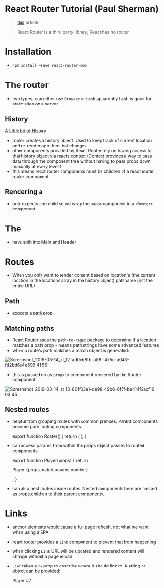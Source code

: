# React Router Tutorial (Paul Sherman)

> [this](https://blog.pshrmn.com/entry/simple-react-router-v4-tutorial/) article

> React Router is a third party library, React has no router

# Installation

- `npm install —save react-router-dom`

# The router

- two types, can either use `Browser` or `Hash` apparently hash is good for static sites on a server.

## History

[A Little bit of History](https://www.notion.so/9c4d23048a734169a7d30ee0dc2c482d)

- router creates a history object. Used to keep track of current location and re-render app then that changes
- other components provided by React Router rely on having access to that history object via reacts context (Context provides a way to pass data through the component tree without having to pass props down manually at every level.)
- this means react router components must be children of a react router router component

## Rendering a <Router>

- only expects one child so we wrap the `<App>` component in a `<Router>` component

# The <App>

- have split into Main and Header

# Routes

- When you only want to render content based on location's (the current location in the locations array in the history object) pathname (not the entire URL)

## Path

- <Route> expects a path prop

## Matching paths

- React Router uses the `path-to-regex` package to determine if a location matches a path prop - means path strings have some advanced features
- when a route's path matches a match object is generated:

![Screenshot_2019-03-14_at_12-ad0cb8fb-a88f-475c-a043-fd2bd6e4e599 41 56](https://user-images.githubusercontent.com/20629455/55970282-2c8fdc80-5c77-11e9-9329-6a9503341383.png)


- this is passed on as `props` to component rendered by the Router component

![Screenshot_2019-03-14_at_13-801f33e1-de98-49b6-8f5f-be414f2acf16 03 45](https://user-images.githubusercontent.com/20629455/55970283-2c8fdc80-5c77-11e9-95c2-2312c05cf76a.png)

## Nested routes

- helpful from grouping routes with common prefixes. Parent components become pure routing components.

    export function Roster() {
      return (
        <Switch>
          <Route exact path="/roster" component={FullRoster} />
          <Route exact path="/roster/:number" component={Player} />
        </Switch>
      );
    }

- can access params from within the props object passes to routed components

    export function Player(props) {
      return <p>Player {props.match.params.number}</p>;
    }

- can also nest routes inside routes. Nested components here are passed as props.children to their parent components.

# Links

- anchor elements would cause a full page refresh, not what we want when using a SPA
- react router provides a `Link` component to prevent that from happening
- when clicking `Link` URL will be updated and rendered content will change without a page reload
- `Link` takes a `to` prop to describe where it should link to. A string or object can be provided:

    <Link to={{ pathname: '/roster/7' }}>Player #7</Link>